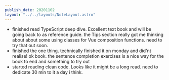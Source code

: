 ```yaml
---
publish_date: 20201102
layout: "../../layouts/NoteLayout.astro"
---
```

- finished read TypeScript deep dive. Excellent text book and will be going back to as reference guide. the Tips section really got me thinking about about some using classes for Vue composition functions. need to try that out soon.
- finished the one thing. technically finished it on monday and did'nt realise! ok book. the sentence completion exercises is a nice way for the book to end and something to try out
- started reading clean code. Looks like it might be a long read. need to dedicate 30 min to it a day i think.
